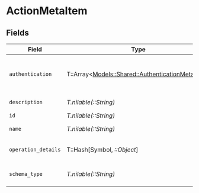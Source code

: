 # ActionMetaItem


## Fields

| Field                                                                                             | Type                                                                                              | Required                                                                                          | Description                                                                                       |
| ------------------------------------------------------------------------------------------------- | ------------------------------------------------------------------------------------------------- | ------------------------------------------------------------------------------------------------- | ------------------------------------------------------------------------------------------------- |
| `authentication`                                                                                  | T::Array<[Models::Shared::AuthenticationMetaItem](../../models/shared/authenticationmetaitem.md)> | :heavy_minus_sign:                                                                                | The authentication methods supported by this action                                               |
| `description`                                                                                     | *T.nilable(::String)*                                                                             | :heavy_minus_sign:                                                                                | The action description                                                                            |
| `id`                                                                                              | *T.nilable(::String)*                                                                             | :heavy_minus_sign:                                                                                | The action ID                                                                                     |
| `name`                                                                                            | *T.nilable(::String)*                                                                             | :heavy_minus_sign:                                                                                | The action name                                                                                   |
| `operation_details`                                                                               | T::Hash[Symbol, *::Object*]                                                                       | :heavy_minus_sign:                                                                                | The operation details for the action                                                              |
| `schema_type`                                                                                     | *T.nilable(::String)*                                                                             | :heavy_minus_sign:                                                                                | The schema type for the action                                                                    |